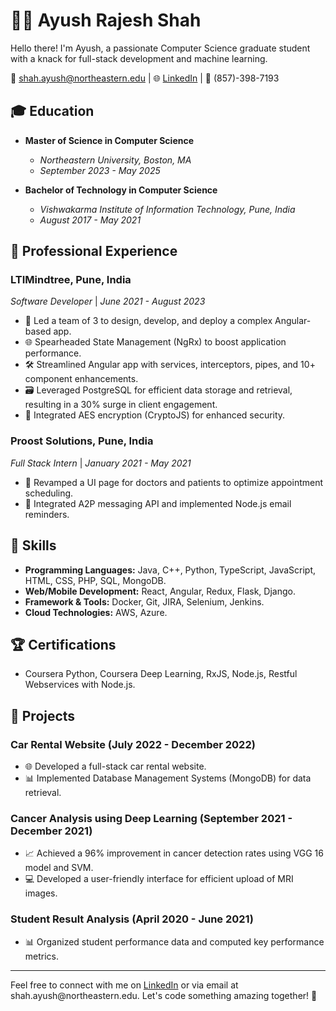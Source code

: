 <!-- Your Name -->
# 👨‍💻 Ayush Rajesh Shah

<!-- Introduction -->
Hello there! I'm Ayush, a passionate Computer Science graduate student with a knack for full-stack development and machine learning.

<!-- Contact Information -->
📧 shah.ayush@northeastern.edu | 🌐 [LinkedIn](https://www.linkedin.com/in/ayushrajeshshah/) | 📱 (857)-398-7193

<!-- Education -->
## 🎓 Education
- **Master of Science in Computer Science**
  - *Northeastern University, Boston, MA*
  - *September 2023 - May 2025*

- **Bachelor of Technology in Computer Science**
  - *Vishwakarma Institute of Information Technology, Pune, India*
  - *August 2017 - May 2021*

<!-- Professional Experience -->
## 💼 Professional Experience
### LTIMindtree, Pune, India
*Software Developer* | *June 2021 - August 2023*
- 🚀 Led a team of 3 to design, develop, and deploy a complex Angular-based app.
- 🌐 Spearheaded State Management (NgRx) to boost application performance.
- 🛠 Streamlined Angular app with services, interceptors, pipes, and 10+ component enhancements.
- 🗃 Leveraged PostgreSQL for efficient data storage and retrieval, resulting in a 30% surge in client engagement.
- 🔐 Integrated AES encryption (CryptoJS) for enhanced security.

### Proost Solutions, Pune, India
*Full Stack Intern* | *January 2021 - May 2021*
- 🔄 Revamped a UI page for doctors and patients to optimize appointment scheduling.
- 📧 Integrated A2P messaging API and implemented Node.js email reminders.

<!-- Skills -->
## 🔧 Skills
- **Programming Languages:** Java, C++, Python, TypeScript, JavaScript, HTML, CSS, PHP, SQL, MongoDB.
- **Web/Mobile Development:** React, Angular, Redux, Flask, Django.
- **Framework & Tools:** Docker, Git, JIRA, Selenium, Jenkins.
- **Cloud Technologies:** AWS, Azure.

<!-- Certifications -->
## 🏆 Certifications
- Coursera Python, Coursera Deep Learning, RxJS, Node.js, Restful Webservices with Node.js.

<!-- Projects -->
## 🚀 Projects
### Car Rental Website (July 2022 - December 2022)
- 🌐 Developed a full-stack car rental website.
- 📊 Implemented Database Management Systems (MongoDB) for data retrieval.

### Cancer Analysis using Deep Learning (September 2021 - December 2021)
- 📈 Achieved a 96% improvement in cancer detection rates using VGG 16 model and SVM.
- 💻 Developed a user-friendly interface for efficient upload of MRI images.

### Student Result Analysis (April 2020 - June 2021)
- 📊 Organized student performance data and computed key performance metrics.

<!-- Footer -->
---
Feel free to connect with me on [LinkedIn]([https://www.linkedin.com/in/ayushrajeshshah/](https://www.linkedin.com/in/ayushshah999/)) or via email at shah.ayush@northeastern.edu. Let's code something amazing together! 🚀
